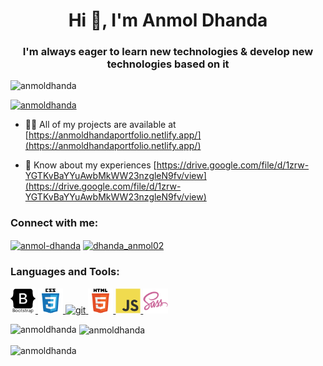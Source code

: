 <h1 align="center">Hi 👋, I'm Anmol Dhanda</h1>
<h3 align="center">I'm always eager to learn new technologies & develop new technologies based on it</h3>

<p align="left"> <img src="https://komarev.com/ghpvc/?username=anmoldhanda&label=Profile%20views&color=0e75b6&style=flat" alt="anmoldhanda" /> </p>

<p align="left"> <a href="https://github.com/ryo-ma/github-profile-trophy"><img src="https://github-profile-trophy.vercel.app/?username=anmoldhanda" alt="anmoldhanda" /></a> </p>

- 👨‍💻 All of my projects are available at [https://anmoldhandaportfolio.netlify.app/](https://anmoldhandaportfolio.netlify.app/)

- 📄 Know about my experiences [https://drive.google.com/file/d/1zrw-YGTKvBaYYuAwbMkWW23nzgleN9fv/view](https://drive.google.com/file/d/1zrw-YGTKvBaYYuAwbMkWW23nzgleN9fv/view)

<h3 align="left">Connect with me:</h3>
<p align="left">
<a href="https://linkedin.com/in/anmol-dhanda" target="blank"><img align="center" src="https://raw.githubusercontent.com/rahuldkjain/github-profile-readme-generator/master/src/images/icons/Social/linked-in-alt.svg" alt="anmol-dhanda" height="30" width="40" /></a>
<a href="https://instagram.com/dhanda_anmol02" target="blank"><img align="center" src="https://raw.githubusercontent.com/rahuldkjain/github-profile-readme-generator/master/src/images/icons/Social/instagram.svg" alt="dhanda_anmol02" height="30" width="40" /></a>
</p>

<h3 align="left">Languages and Tools:</h3>
<p align="left"> <a href="https://getbootstrap.com" target="_blank" rel="noreferrer"> <img src="https://raw.githubusercontent.com/devicons/devicon/master/icons/bootstrap/bootstrap-plain-wordmark.svg" alt="bootstrap" width="40" height="40"/> </a> <a href="https://www.w3schools.com/css/" target="_blank" rel="noreferrer"> <img src="https://raw.githubusercontent.com/devicons/devicon/master/icons/css3/css3-original-wordmark.svg" alt="css3" width="40" height="40"/> </a> <a href="https://git-scm.com/" target="_blank" rel="noreferrer"> <img src="https://www.vectorlogo.zone/logos/git-scm/git-scm-icon.svg" alt="git" width="40" height="40"/> </a> <a href="https://www.w3.org/html/" target="_blank" rel="noreferrer"> <img src="https://raw.githubusercontent.com/devicons/devicon/master/icons/html5/html5-original-wordmark.svg" alt="html5" width="40" height="40"/> </a> <a href="https://developer.mozilla.org/en-US/docs/Web/JavaScript" target="_blank" rel="noreferrer"> <img src="https://raw.githubusercontent.com/devicons/devicon/master/icons/javascript/javascript-original.svg" alt="javascript" width="40" height="40"/> </a> <a href="https://sass-lang.com" target="_blank" rel="noreferrer"> <img src="https://raw.githubusercontent.com/devicons/devicon/master/icons/sass/sass-original.svg" alt="sass" width="40" height="40"/> </a> </p>

<p><img align="left" src="https://github-readme-stats.vercel.app/api/top-langs?username=anmoldhanda&show_icons=true&locale=en&layout=compact" alt="anmoldhanda" /></p>

<p>&nbsp;<img align="center" src="https://github-readme-stats.vercel.app/api?username=anmoldhanda&show_icons=true&locale=en" alt="anmoldhanda" /></p>

<p><img align="center" src="https://github-readme-streak-stats.herokuapp.com/?user=anmoldhanda&" alt="anmoldhanda" /></p>
